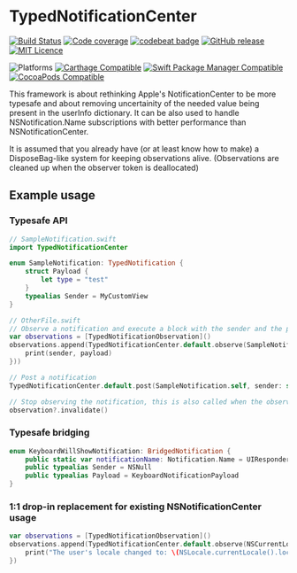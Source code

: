 # TypedNotificationCenter

[![Build Status](https://github.com/Cyberbeni/TypedNotificationCenter/workflows/Test%20latest%20OSs/badge.svg)](https://github.com/Cyberbeni/TypedNotificationCenter/actions) [![Code coverage](https://codecov.io/github/Cyberbeni/TypedNotificationCenter/coverage.svg?branch=master)](https://codecov.io/github/Cyberbeni/TypedNotificationCenter?branch=master) [![codebeat badge](https://codebeat.co/badges/a94b1565-4033-4efb-b60b-76ba952ff4ad)](https://codebeat.co/projects/github-com-cyberbeni-typednotificationcenter-master) [![GitHub release](https://img.shields.io/github/release/Cyberbeni/TypedNotificationCenter.svg)](https://GitHub.com/Cyberbeni/TypedNotificationCenter/releases/)
 [![MIT Licence](https://badges.frapsoft.com/os/mit/mit.svg?v=103)](https://opensource.org/licenses/mit-license.php)

 ![Platforms](https://img.shields.io/badge/platform-iOS%20%7C%20Linux%20%7C%20macOS%20%7C%20tvOS%20%7C%20watchOS-lightgrey) [![Carthage Compatible](https://img.shields.io/badge/Carthage-compatible-4BC51D.svg?style=flat)](https://github.com/Carthage/Carthage) [![Swift Package Manager Compatible](https://img.shields.io/badge/SwiftPM-compatible-4BC51D.svg?style=flat)](https://swift.org/package-manager/) [![CocoaPods Compatible](https://cocoapod-badges.herokuapp.com/v/TypedNotificationCenter/badge.png)](https://cocoapods.org/pods/TypedNotificationCenter) 

This framework is about rethinking Apple's NotificationCenter to be more typesafe and about removing uncertainity of the needed value being present in the userInfo dictionary. It can be also used to handle NSNotification.Name subscriptions with better performance than NSNotificationCenter.

It is assumed that you already have (or at least know how to make) a DisposeBag-like system for keeping observations alive. (Observations are cleaned up when the observer token is deallocated)

## Example usage

### Typesafe API

```swift
// SampleNotification.swift
import TypedNotificationCenter

enum SampleNotification: TypedNotification {
    struct Payload {
        let type = "test"
    }
    typealias Sender = MyCustomView
}
```

```swift
// OtherFile.swift
// Observe a notification and execute a block with the sender and the payload
var observations = [TypedNotificationObservation]()
observations.append(TypedNotificationCenter.default.observe(SampleNotification.self, object: nil, block: { (sender, payload) in
    print(sender, payload)
}))

// Post a notification
TypedNotificationCenter.default.post(SampleNotification.self, sender: self, payload: SampleNotification.Payload())

// Stop observing the notification, this is also called when the observation object deinitializes
observation?.invalidate()
```

### Typesafe bridging

```swift
enum KeyboardWillShowNotification: BridgedNotification {
    public static var notificationName: Notification.Name = UIResponder.keyboardWillShowNotification
    public typealias Sender = NSNull
    public typealias Payload = KeyboardNotificationPayload
}
```

### 1:1 drop-in replacement for existing NSNotificationCenter usage

```swift
var observations = [TypedNotificationObservation]()
observations.append(TypedNotificationCenter.default.observe(NSCurrentLocaleDidChangeNotification, object: nil, queue: NSOperationQueue.mainQueue()) { notification in
    print("The user's locale changed to: \(NSLocale.currentLocale().localeIdentifier)")
})
```
